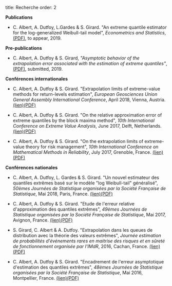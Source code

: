 title: Recherche
order: 2

**Publications**

* C. Albert, A. Dutfoy, L.Gardes & S. Girard. "An extreme quantile estimator for the log-generalized Weibull-tail model", *Econometrics and Statistics*, [(PDF)](https://www.sciencedirect.com/science/article/pii/S2452306219300097), to appear, 2019. 

**Pre-publications**

* C. Albert, A. Dutfoy & S. Girard, *"Asymptotic behavior of the extrapolation error associated with the estimation of extreme quantiles"*, [(PDF)](https://hal.inria.fr/hal-01692544), submitted, 2019.

**Conférences internationales**

* C. Albert, A. Dutfoy \& S. Girard. "Extrapolation limits of extreme-value methods for return-levels estimation", *European Geosciences Union General Assembly International Conference*, April 2018, Vienna, Austria. [(lien)]( \href{https://hal.archives-ouvertes.fr/hal-01773660)[(PDF)](\href{https://www.egu2018.eu/)

* C. Albert, A. Dutfoy & S. Girard. "On the relative approximation error of extreme quantiles by the block maxima method", *10th International Conference on Extreme Value Analysis*, June 2017, Delft, Netherlands. [(lien)](http://www.eva2017.nl/index.html)[(PDF)](https://hal.archives-ouvertes.fr/hal-01571047)

* C. Albert, A. Dutfoy & S. Girard. "On the extrapolation limits of extreme-value theory for risk management", *10th International Conference on Mathematical Methods in Reliability*, July 2017, Grenoble, France. [(lien)](http://mmr2017.imag.fr/)[(PDF)](https://hal.archives-ouvertes.fr/hal-01571099)

**Conférences nationales**

* C. Albert, A. Dutfoy, L. Gardes \& S. Girard. "Un nouvel estimateur des quantiles extrêmes basé sur le modèle "log Weibull-tail" généralisé", *50èmes Journées de Statistique organisées par la Société Française de Statistique*, Mai 2018, Paris, France. [(lien)](http://jds2018.sfds.asso.fr/)[(PDF)](https://hal.inria.fr/hal-01807672/)

* C. Albert, A. Dutfoy & S. Girard. "Etude de l'erreur relative d'approximation des quantiles extrêmes", *49èmes Journées de Statistique organisées par la Société Française de Statistique*, Mai 2017, Avignon, France. [(lien)](http://jds2017.sfds.asso.fr/)[(PDF)](https://hal.archives-ouvertes.fr/hal-01533220)

* S. Girard, C. Albert \& A. Dutfoy. "Extrapolation dans les queues de distribution avec la théorie des valeurs extrêmes", *Journée estimation de probabilités d'événements rares en maitrise des risques et en sûreté de fonctionnement organisée par l'IMdR*, 2016, Cachan, France. [(lien)](https://www.imdr.eu/com/homepage)[(PDF)](https://hal.archives-ouvertes.fr/hal-01330131)

* C. Albert, A. Dutfoy & S. Girard. "Encadrement de l'erreur asymptotique d'estimation des quantiles extrêmes", *48èmes Journées de Statistique organisées par la Société Française de Statistique*, Mai 2016, Montpellier, France. [(lien)](http://jds2016.sfds.asso.fr/)[(PDF)](https://hal.archives-ouvertes.fr/hal-01326839)



